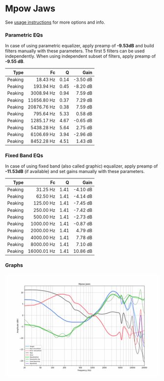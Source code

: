# Mpow Jaws
See [usage instructions](https://github.com/jaakkopasanen/AutoEq#usage) for more options and info.

### Parametric EQs
In case of using parametric equalizer, apply preamp of **-9.53dB** and build filters manually
with these parameters. The first 5 filters can be used independently.
When using independent subset of filters, apply preamp of **-9.55 dB**.

| Type    | Fc          |    Q | Gain     |
|--------:|------------:|-----:|---------:|
| Peaking | 18.43 Hz    | 0.14 | -3.50 dB |
| Peaking | 193.94 Hz   | 0.45 | -8.20 dB |
| Peaking | 3008.94 Hz  | 0.94 | 7.59 dB  |
| Peaking | 11656.80 Hz | 0.37 | 7.29 dB  |
| Peaking | 20876.76 Hz | 0.38 | 7.59 dB  |
| Peaking | 795.64 Hz   | 5.33 | 0.58 dB  |
| Peaking | 1285.17 Hz  | 4.67 | -0.65 dB |
| Peaking | 5438.28 Hz  | 5.64 | 2.75 dB  |
| Peaking | 6106.69 Hz  | 3.94 | -2.96 dB |
| Peaking | 8452.28 Hz  | 4.51 | 1.43 dB  |

### Fixed Band EQs
In case of using fixed band (also called graphic) equalizer, apply preamp of **-11.53dB**
(if available) and set gains manually with these parameters.

| Type    | Fc          |    Q | Gain     |
|--------:|------------:|-----:|---------:|
| Peaking | 31.25 Hz    | 1.41 | -4.10 dB |
| Peaking | 62.50 Hz    | 1.41 | -4.14 dB |
| Peaking | 125.00 Hz   | 1.41 | -7.45 dB |
| Peaking | 250.00 Hz   | 1.41 | -7.42 dB |
| Peaking | 500.00 Hz   | 1.41 | -2.73 dB |
| Peaking | 1000.00 Hz  | 1.41 | -0.87 dB |
| Peaking | 2000.00 Hz  | 1.41 | 4.79 dB  |
| Peaking | 4000.00 Hz  | 1.41 | 7.78 dB  |
| Peaking | 8000.00 Hz  | 1.41 | 7.10 dB  |
| Peaking | 16000.01 Hz | 1.41 | 10.86 dB |

### Graphs
![](./Mpow%20Jaws.png)